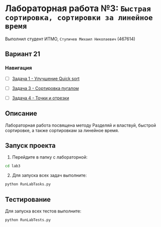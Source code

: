 # Лабораторная работа №3: `Быстрая сортировка, сортировки за линейное время`
Выполнил студент ИТМО, `Ступичев Михаил Николаевич` (467614)

## Вариант 21
### Навигация

- [ ] [Задача 1 - Улучшение Quick sort](task1/README.md)
- [ ] [Задача 3 - Сортировка пугалом](task3/README.md)
- [ ] [Задача 4 - Точки и отрезки](task4/README.md)


## Описание
Лабораторная работа посвящена методу Разделяй и властвуй, быстрой сортировке, а также сортировкам за линейное время.

## Запуск проекта
1. Перейдите в папку с лабораторной:
```bash
cd lab3
```

2. Для запуска всех задач выполните:
```bash
python RunLabTasks.py
```


## Тестирование
Для запуска всех тестов выполните:
```bash
python RunLabTests.py
```
